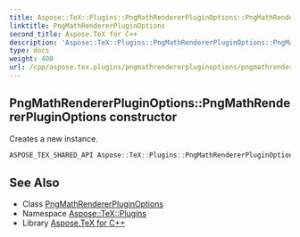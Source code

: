 ```yaml
---
title: Aspose::TeX::Plugins::PngMathRendererPluginOptions::PngMathRendererPluginOptions constructor
linktitle: PngMathRendererPluginOptions
second_title: Aspose.TeX for C++
description: 'Aspose::TeX::Plugins::PngMathRendererPluginOptions::PngMathRendererPluginOptions constructor. Creates a new instance in C++.'
type: docs
weight: 400
url: /cpp/aspose.tex.plugins/pngmathrendererpluginoptions/pngmathrendererpluginoptions/
---
```

## PngMathRendererPluginOptions::PngMathRendererPluginOptions constructor


Creates a new instance.

```cpp
ASPOSE_TEX_SHARED_API Aspose::TeX::Plugins::PngMathRendererPluginOptions::PngMathRendererPluginOptions()
```

## See Also

* Class [PngMathRendererPluginOptions](../)
* Namespace [Aspose::TeX::Plugins](../../)
* Library [Aspose.TeX for C++](../../../)
